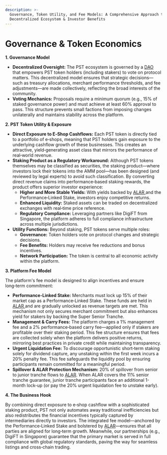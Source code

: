 ```yaml
---
description: >-
  Governance, Token Utility, and Fee Models: A Comprehensive Approach to
  Decentralized Ecosystem & Investor Benefits
---
```


# Governance & Token Economics

**1. Governance Model**

* **Decentralized Oversight:** The PST ecosystem is governed by a [DAO ](<../README (2).md#dao-decentralized-autonomous-organization>)that empowers PST token holders (including stakers) to vote on protocol matters. This decentralized model ensures that strategic decisions—such as treasury allocations, merchant performance thresholds, and fee adjustments—are made collectively, reflecting the broad interests of the community.
* **Voting Mechanics:** Proposals require a minimum quorum (e.g., 15% of staked governance power) and must achieve at least 60% approval to pass. This structure prevents small factions from imposing changes unilaterally and maintains stability across the platform.

**2. PST Token Utility & Exposure**

* **Direct Exposure to E‑Shop Cashflows:** Each PST token is directly tied to a portfolio of e‑shops, meaning that PST holders gain exposure to the underlying cashflow growth of these businesses. This creates an attractive, yield‑generating asset class that mirrors the performance of real‑world revenue.
* **Staking Product as a Regulatory Workaround:** Although PST tokens themselves may be classified as securities, the staking product—where investors lock their tokens into the AMM pool—has been designed (and reviewed by legal experts) to avoid such classification. By converting direct revenue claims into performance‑based staking rewards, the product offers superior investor experience:
  * **Higher and More Stable Yields:** With yields backed by [ALAR ](<../README (2).md#automated-liquidity-assurance-reserve-alar>)and the Performance‑Linked Stake, investors enjoy competitive returns.
  * **Enhanced Liquidity:** Staked assets can be traded on decentralized exchanges with real‑time price reference.
  * **Regulatory Compliance:** Leveraging partners like DigiFT from Singapore, the platform adheres to full compliance infrastructure across multiple jurisdictions.
* **Utility Functions:** Beyond staking, PST tokens serve multiple roles:
  * **Governance:** Token holders vote on protocol changes and strategic decisions.
  * **Fee Benefits:** Holders may receive fee reductions and bonus incentives.
  * **Network Participation:** The token is central to all economic activity within the platform.

**3. Platform Fee Model**

The platform's fee model is designed to align incentives and ensure long‑term commitment:

* **Performance-Linked Stake:** Merchants must lock up 15% of their market cap as a Performance‑Linked Stake. These funds are held in [ALAR ](<../README (2).md#automated-liquidity-assurance-reserve-alar>)and are gradually unlocked as revenue targets are met. This mechanism not only secures merchant commitment but also enhances yield for stakers by backing the Super Senior Tranche.
* **Management & Carry Fees:** The platform charges a 1% management fee and a 2% performance‑based carry fee—applied only if stakers are profitable over their staking period. This fee structure ensures that fees are collected solely when the platform delivers positive returns, mirroring best practices in private credit while maintaining transparency.
* **Urgent Liquidation Fee:** To discourage opportunistic short‑term staking solely for dividend capture, any unstaking within the first week incurs a 20% penalty fee. This fee safeguards the liquidity pool by ensuring participants remain committed for a meaningful period.
* **Spillover & ALAR Protection Mechanism:** 20% of spillover from senior to junior tranche flows to [ALAR](<../README (2).md#automated-liquidity-assurance-reserve-alar>). When ALAR covers the 11% senior tranche guarantee, junior tranche participants face an additional 1-month lock-up (or pay the 20% urgent liquidation fee to unstake early).

**4. The Business Hook**

By combining direct exposure to e‑shop cashflow with a sophisticated staking product, PST not only automates away traditional inefficiencies but also redistributes the financial incentives typically captured by intermediaries directly to investors. The integrated fee model—anchored by the Performance‑Linked Stake and bolstered by [ALAR](<../README (2).md#automated-liquidity-assurance-reserve-alar>)—ensures that all parties are aligned for long‑term growth. Meanwhile, our partnerships (e.g., DigiFT in Singapore) guarantee that the primary market is served in full compliance with global regulatory standards, paving the way for seamless listings and cross‑chain trading.
